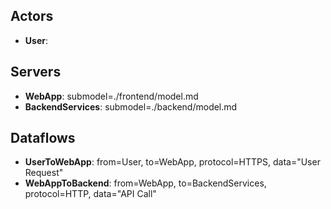 ## Actors
- **User**:

## Servers
- **WebApp**: submodel=./frontend/model.md
- **BackendServices**: submodel=./backend/model.md

## Dataflows
- **UserToWebApp**: from=User, to=WebApp, protocol=HTTPS, data="User Request"
- **WebAppToBackend**: from=WebApp, to=BackendServices, protocol=HTTP, data="API Call"
